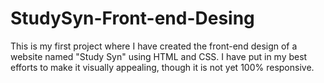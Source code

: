 # StudySyn-Front-end-Desing
This is my first project where I have created the front-end design of a website named "Study Syn" using HTML and CSS. I have put in my best efforts to make it visually appealing, though it is not yet 100% responsive.
